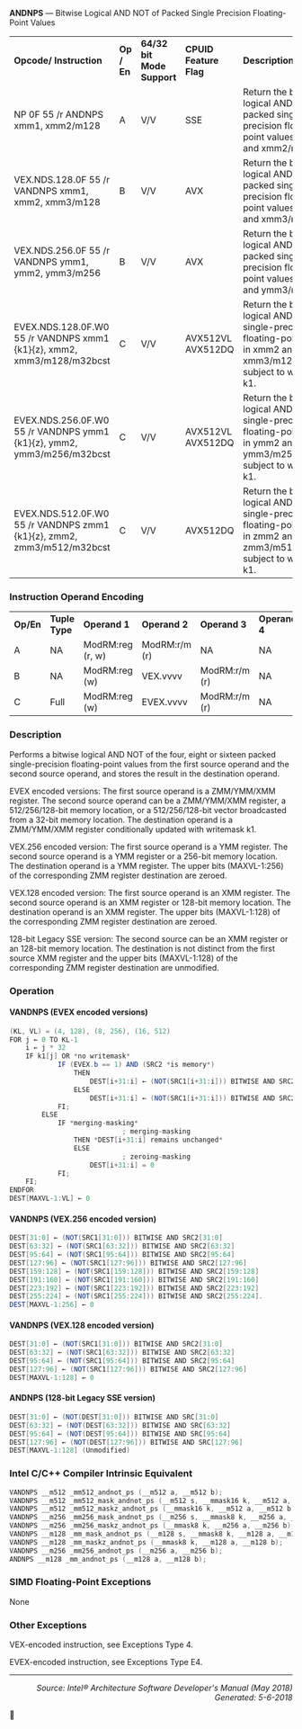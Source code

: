 <b>ANDNPS</b> — Bitwise Logical AND NOT of Packed Single Precision Floating-Point Values
<table>
	<tr>
		<td><b>Opcode/ Instruction</b></td>
		<td><b>Op / En</b></td>
		<td><b>64/32 bit Mode Support</b></td>
		<td><b>CPUID Feature Flag</b></td>
		<td><b>Description</b></td>
	</tr>
	<tr>
		<td>NP 0F 55 /r ANDNPS xmm1, xmm2/m128</td>
		<td>A</td>
		<td>V/V</td>
		<td>SSE</td>
		<td>Return the bitwise logical AND NOT of packed single-precision floating-point values in xmm1 and xmm2/mem.</td>
	</tr>
	<tr>
		<td>VEX.NDS.128.0F 55 /r VANDNPS xmm1, xmm2, xmm3/m128</td>
		<td>B</td>
		<td>V/V</td>
		<td>AVX</td>
		<td>Return the bitwise logical AND NOT of packed single-precision floating-point values in xmm2 and xmm3/mem.</td>
	</tr>
	<tr>
		<td>VEX.NDS.256.0F 55 /r VANDNPS ymm1, ymm2, ymm3/m256</td>
		<td>B</td>
		<td>V/V</td>
		<td>AVX</td>
		<td>Return the bitwise logical AND NOT of packed single-precision floating-point values in ymm2 and ymm3/mem.</td>
	</tr>
	<tr>
		<td>EVEX.NDS.128.0F.W0 55 /r VANDNPS xmm1 {k1}{z}, xmm2, xmm3/m128/m32bcst</td>
		<td>C</td>
		<td>V/V</td>
		<td>AVX512VL AVX512DQ</td>
		<td>Return the bitwise logical AND of packed single-precision floating-point values in xmm2 and xmm3/m128/m32bcst subject to writemask k1.</td>
	</tr>
	<tr>
		<td>EVEX.NDS.256.0F.W0 55 /r VANDNPS ymm1 {k1}{z}, ymm2, ymm3/m256/m32bcst</td>
		<td>C</td>
		<td>V/V</td>
		<td>AVX512VL AVX512DQ</td>
		<td>Return the bitwise logical AND of packed single-precision floating-point values in ymm2 and ymm3/m256/m32bcst subject to writemask k1.</td>
	</tr>
	<tr>
		<td>EVEX.NDS.512.0F.W0 55 /r VANDNPS zmm1 {k1}{z}, zmm2, zmm3/m512/m32bcst</td>
		<td>C</td>
		<td>V/V</td>
		<td>AVX512DQ</td>
		<td>Return the bitwise logical AND of packed single-precision floating-point values in zmm2 and zmm3/m512/m32bcst subject to writemask k1.</td>
	</tr>
</table>


### Instruction Operand Encoding
<table>
	<tr>
		<td><b>Op/En</b></td>
		<td><b>Tuple Type</b></td>
		<td><b>Operand 1</b></td>
		<td><b>Operand 2</b></td>
		<td><b>Operand 3</b></td>
		<td><b>Operand 4</b></td>
	</tr>
	<tr>
		<td>A</td>
		<td>NA</td>
		<td>ModRM:reg (r, w)</td>
		<td>ModRM:r/m (r)</td>
		<td>NA</td>
		<td>NA</td>
	</tr>
	<tr>
		<td>B</td>
		<td>NA</td>
		<td>ModRM:reg (w)</td>
		<td>VEX.vvvv</td>
		<td>ModRM:r/m (r)</td>
		<td>NA</td>
	</tr>
	<tr>
		<td>C</td>
		<td>Full</td>
		<td>ModRM:reg (w)</td>
		<td>EVEX.vvvv</td>
		<td>ModRM:r/m (r)</td>
		<td>NA</td>
	</tr>
</table>


### Description
Performs a bitwise logical AND NOT of the four, eight or sixteen packed single-precision floating-point values from
the first source operand and the second source operand, and stores the result in the destination operand.

EVEX encoded versions: The first source operand is a ZMM/YMM/XMM register. The second source operand can be
a ZMM/YMM/XMM register, a 512/256/128-bit memory location, or a 512/256/128-bit vector broadcasted from a
32-bit memory location. The destination operand is a ZMM/YMM/XMM register conditionally updated with
writemask k1.

VEX.256 encoded version: The first source operand is a YMM register. The second source operand is a YMM register
or a 256-bit memory location. The destination operand is a YMM register. The upper bits (MAXVL-1:256) of the
corresponding ZMM register destination are zeroed.

VEX.128 encoded version: The first source operand is an XMM register. The second source operand is an XMM
register or 128-bit memory location. The destination operand is an XMM register. The upper bits (MAXVL-1:128) of
the corresponding ZMM register destination are zeroed.

128-bit Legacy SSE version: The second source can be an XMM register or an 128-bit memory location. The destination
 is not distinct from the first source XMM register and the upper bits (MAXVL-1:128) of the corresponding
ZMM register destination are unmodified.

### Operation


#### VANDNPS (EVEX encoded versions)
```java
(KL, VL) = (4, 128), (8, 256), (16, 512)
FOR j ← 0 TO KL-1
    i ← j * 32
    IF k1[j] OR *no writemask*
            IF (EVEX.b == 1) AND (SRC2 *is memory*)
                THEN
                    DEST[i+31:i] ← (NOT(SRC1[i+31:i])) BITWISE AND SRC2[31:0]
                ELSE 
                    DEST[i+31:i] ← (NOT(SRC1[i+31:i])) BITWISE AND SRC2[i+31:i]
            FI;
        ELSE 
            IF *merging-masking*
                            ; merging-masking
                THEN *DEST[i+31:i] remains unchanged*
                ELSE 
                            ; zeroing-masking
                    DEST[i+31:i] = 0
            FI;
    FI;
ENDFOR
DEST[MAXVL-1:VL] ← 0
```
#### VANDNPS (VEX.256 encoded version)
```java
DEST[31:0] ← (NOT(SRC1[31:0])) BITWISE AND SRC2[31:0]
DEST[63:32] ← (NOT(SRC1[63:32])) BITWISE AND SRC2[63:32]
DEST[95:64] ← (NOT(SRC1[95:64])) BITWISE AND SRC2[95:64]
DEST[127:96] ← (NOT(SRC1[127:96])) BITWISE AND SRC2[127:96]
DEST[159:128] ← (NOT(SRC1[159:128])) BITWISE AND SRC2[159:128]
DEST[191:160] ← (NOT(SRC1[191:160])) BITWISE AND SRC2[191:160]
DEST[223:192] ← (NOT(SRC1[223:192])) BITWISE AND SRC2[223:192]
DEST[255:224] ← (NOT(SRC1[255:224])) BITWISE AND SRC2[255:224].
DEST[MAXVL-1:256] ← 0
```
#### VANDNPS (VEX.128 encoded version)
```java
DEST[31:0] ← (NOT(SRC1[31:0])) BITWISE AND SRC2[31:0]
DEST[63:32] ← (NOT(SRC1[63:32])) BITWISE AND SRC2[63:32]
DEST[95:64] ← (NOT(SRC1[95:64])) BITWISE AND SRC2[95:64]
DEST[127:96] ← (NOT(SRC1[127:96])) BITWISE AND SRC2[127:96]
DEST[MAXVL-1:128] ← 0
```
#### ANDNPS (128-bit Legacy SSE version)
```java
DEST[31:0] ← (NOT(DEST[31:0])) BITWISE AND SRC[31:0]
DEST[63:32] ← (NOT(DEST[63:32])) BITWISE AND SRC[63:32]
DEST[95:64] ← (NOT(DEST[95:64])) BITWISE AND SRC[95:64]
DEST[127:96] ← (NOT(DEST[127:96])) BITWISE AND SRC[127:96]
DEST[MAXVL-1:128] (Unmodified)
```
### Intel C/C++ Compiler Intrinsic Equivalent
```c
VANDNPS __m512 _mm512_andnot_ps (__m512 a, __m512 b);
VANDNPS __m512 _mm512_mask_andnot_ps (__m512 s, __mmask16 k, __m512 a, __m512 b);
VANDNPS __m512 _mm512_maskz_andnot_ps (__mmask16 k, __m512 a, __m512 b);
VANDNPS __m256 _mm256_mask_andnot_ps (__m256 s, __mmask8 k, __m256 a, __m256 b);
VANDNPS __m256 _mm256_maskz_andnot_ps (__mmask8 k, __m256 a, __m256 b);
VANDNPS __m128 _mm_mask_andnot_ps (__m128 s, __mmask8 k, __m128 a, __m128 b);
VANDNPS __m128 _mm_maskz_andnot_ps (__mmask8 k, __m128 a, __m128 b);
VANDNPS __m256 _mm256_andnot_ps (__m256 a, __m256 b);
ANDNPS __m128 _mm_andnot_ps (__m128 a, __m128 b);
```
### SIMD Floating-Point Exceptions
None

### Other Exceptions

VEX-encoded instruction, see Exceptions Type 4.

EVEX-encoded instruction, see Exceptions Type E4.

 --- 
<p align="right"><i>Source: Intel® Architecture Software Developer's Manual (May 2018)<br>Generated: 5-6-2018</i></p>
